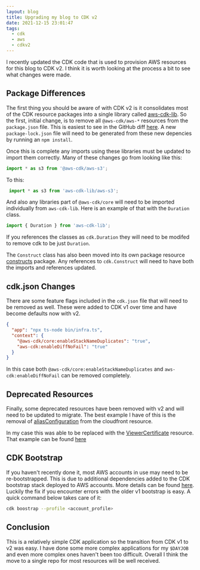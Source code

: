 ```yaml
---
layout: blog
title: Upgrading my blog to CDK v2
date: 2021-12-15 23:01:47
tags:
  - cdk
  - aws
  - cdkv2
---
```


I recently updated the CDK code that is used to provision AWS resources for this blog to CDK v2. I think it is worth looking at the process a bit to see what changes were made.

## Package Differences

The first thing you should be aware of with CDK v2 is it consolidates most of the CDK resource packages into a single library called [aws-cdk-lib](https://docs.aws.amazon.com/cdk/api/v2/docs/aws-cdk-lib-readme.html). So the first, initial change, is to remove all `@aws-cdk/aws-*` resources from the `package.json` file. This is easiest to see in the GitHub diff [here](https://github.com/1davidmichael/blog/commit/dc6352d9cbe15bcad2649da257268f89c255f738#diff-68ab8b99cbc93323a0f4797ba07ef5c03961adf5636217a352e289c878075ec6). A new `package-lock.json` file will need to be generated from these new depencies by running an `npm install`.

Once this is complete any imports using these libraries must be updated to import them correctly. Many of these changes go from looking like this:

```typescript
import * as s3 from '@aws-cdk/aws-s3';
```

To this:

```typescript
 import * as s3 from 'aws-cdk-lib/aws-s3';
 ```

 And also any libraries part of `@aws-cdk/core` will need to be imported individually from `aws-cdk-lib`. Here is an example of that with the `Duration` class.

 ```typescript
 import { Duration } from 'aws-cdk-lib';
 ```

If you references the classes as `cdk.Duration` they will need to be modifed to remove cdk to be just `Duration`.

The `Construct` class has also been moved into its own package resource [constructs](https://docs.aws.amazon.com/cdk/api/v2/docs/constructs-readme.html) package. Any references to `cdk.Construct` will need to have both the imports and references updated.

## cdk.json Changes

There are some feature flags included in the `cdk.json` file that will need to be removed as well. These were added to CDK v1 over time and have become defaults now with v2.

```json
{
  "app": "npx ts-node bin/infra.ts",
  "context": {
    "@aws-cdk/core:enableStackNameDuplicates": "true",
    "aws-cdk:enableDiffNoFail": "true"
  }
}
```

In this case both `@aws-cdk/core:enableStackNameDuplicates` and `aws-cdk:enableDiffNoFail` can be removed completely.

## Deprecated Resources

Finally, some deprecated resources have been removed with v2 and will need to be updated to migrate. The best example I have of this is the removal of [aliasConfiguration](https://docs.aws.amazon.com/cdk/api/latest/docs/@aws-cdk_aws-cloudfront.AliasConfiguration.html) from the cloudfront resource.

In my case this was able to be replaced with the [ViewerCertificate](https://docs.aws.amazon.com/cdk/api/latest/docs/@aws-cdk_aws-cloudfront.ViewerCertificate.html) resource. That example can be found [here](https://github.com/1davidmichael/blog/commit/dc6352d9cbe15bcad2649da257268f89c255f738#diff-4d30c26b8cfc1ca014c1890e2ca91336fbeb9b4194c1f56b2b6bb446be4c11b2)

## CDK Bootstrap

If you haven't recently done it, most AWS accounts in use may need to be re-bootstrapped. This is due to additional dependencies added to the CDK bootstrap stack deployed to AWS accounts. More details can be found [here](https://docs.aws.amazon.com/cdk/v2/guide/migrating-v2.html#migrating-v2-trouble.title). Luckily the fix if you encounter errors with the older v1 bootstrap is easy. A quick command below takes care of it:

```bash
cdk boostrap --profile <account_profile>
```

## Conclusion

This is a relatively simple CDK application so the transition from CDK v1 to v2 was easy. I have done some more complex applications for my `$DAYJOB` and even more complex ones haven't been too difficult. Overall I think the move to a single repo for most resources will be well received.
